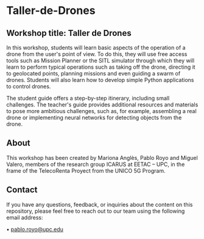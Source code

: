 # Taller-de-Drones     

## Workshop title: Taller de Drones    

In this workshop, students will learn basic aspects of the operation of a drone from the user's point of view. To do this, they will use free access tools such as Mission Planner or the SITL simulator through which they will learn to perform typical operations such as taking off the drone, directing it to geolocated points, planning missions and even guiding a swarm of drones. Students will also learn how to develop simple Python applications to control drones.     
     
The student guide offers a step-by-step itinerary, including small challenges. The teacher's guide provides additional resources and materials to pose more ambitious challenges, such as, for example, assembling a real drone or implementing neural networks for detecting objects from the drone.       
     
## About    

This workshop has been created by Mariona Anglès, Pablo Royo and Miguel Valero, members of the research group 
ICARUS at EETAC – UPC, in the frame of the TelecoRenta Proyect from the UNICO 5G Program.      

## Contact    

If you have any questions, feedback, or inquiries about the content on this repository, please feel free to reach out 
to our team using the following email address:    

•	pablo.royo@upc.edu

